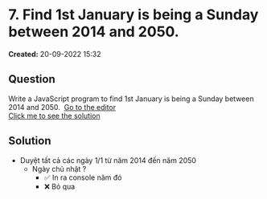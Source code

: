 # 7. Find 1st January is being a Sunday between 2014 and 2050.
**Created:** 20-09-2022  15:32

## Question
Write a JavaScript program to find 1st January is being a Sunday between 2014 and 2050.  [Go to the editor](https://www.w3resource.com/javascript-exercises/javascript-basic-exercises.php#EDITOR)  
[Click me to see the solution](https://www.w3resource.com/javascript-exercises/javascript-basic-exercise-7.php) 

## Solution
- Duyệt tất cả các ngày 1/1 từ năm 2014 đến năm 2050
	- Ngày chủ nhật ?
		- ✅ In ra console năm đó
		- ❌ Bỏ qua
        